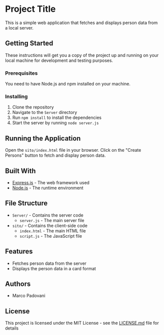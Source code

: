 # Project Title

This is a simple web application that fetches and displays person data from a local server.

## Getting Started

These instructions will get you a copy of the project up and running on your local machine for development and testing purposes.

### Prerequisites

You need to have Node.js and npm installed on your machine.

### Installing

1. Clone the repository
2. Navigate to the `Server` directory
3. Run `npm install` to install the dependencies
4. Start the server by running `node server.js`

## Running the Application

Open the `sito/index.html` file in your browser. Click on the "Create Persons" button to fetch and display person data.

## Built With

- [Express.js](https://expressjs.com/) - The web framework used
- [Node.js](https://nodejs.org/) - The runtime environment

## File Structure

- `Server/` - Contains the server code
  - `server.js` - The main server file
- `sito/` - Contains the client-side code
  - `index.html` - The main HTML file
  - `script.js` - The JavaScript file

## Features

- Fetches person data from the server
- Displays the person data in a card format

## Authors

- Marco Padovani

## License

This project is licensed under the MIT License - see the [LICENSE.md](LICENSE.md) file for details
